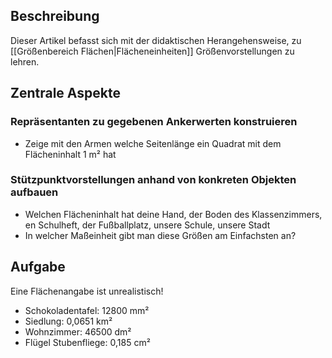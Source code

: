 ## Beschreibung
Dieser Artikel befasst sich mit der didaktischen Herangehensweise, zu [[Größenbereich Flächen|Flächeneinheiten]] Größenvorstellungen zu lehren.

## Zentrale Aspekte
### Repräsentanten zu gegebenen Ankerwerten konstruieren
- Zeige mit den Armen welche Seitenlänge ein Quadrat mit dem Flächeninhalt 1 m² hat

### Stützpunktvorstellungen anhand von konkreten Objekten aufbauen
- Welchen Flächeninhalt hat deine Hand, der Boden des Klassenzimmers, en Schulheft, der Fußballplatz, unsere Schule, unsere Stadt
- In welcher Maßeinheit gibt man diese Größen am Einfachsten an?

## Aufgabe
Eine Flächenangabe ist unrealistisch!
- Schokoladentafel: 12800 mm²
- Siedlung: 0,0651 km²
- Wohnzimmer: 46500 dm²
- Flügel Stubenfliege: 0,185 cm²